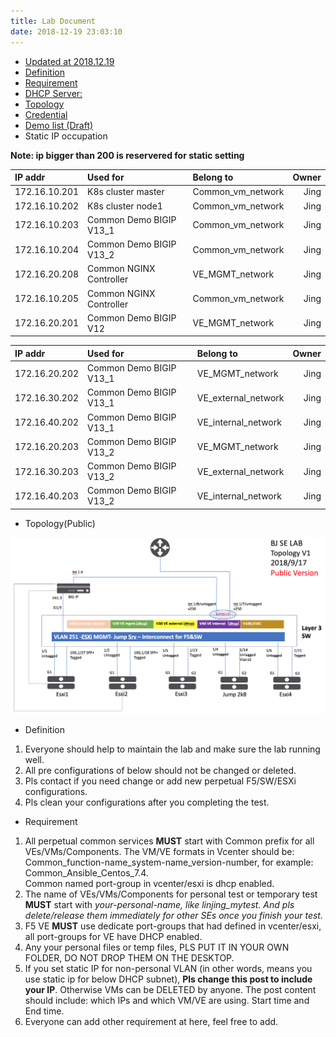 ```yaml
---
title: Lab Document
date: 2018-12-19 23:03:10
---
```


- [Updated at  2018.12.19](https://docs.f5net.com/display/~jlin/F5+China+SE+Lab+Page)
- [Definition](https://docs.f5net.com/display/~jlin/F5+China+SE+Lab+Page#F5ChinaSELabPage-Definition)
- [Requirement](https://docs.f5net.com/display/~jlin/F5+China+SE+Lab+Page#F5ChinaSELabPage-Requirement)
- [DHCP Server:](https://docs.f5net.com/display/~jlin/F5+China+SE+Lab+Page#F5ChinaSELabPage-DHCPServer:)
- [Topology](https://docs.f5net.com/display/~jlin/F5+China+SE+Lab+Page#F5ChinaSELabPage-Topology)
- [Credential](https://docs.f5net.com/display/~jlin/F5+China+SE+Lab+Page#F5ChinaSELabPage-Credential)
- [Demo list (Draft)](https://docs.f5net.com/display/~jlin/F5+China+SE+Lab+Page#F5ChinaSELabPage-Demolist(Draft))
- Static IP occupation

**Note: ip bigger than 200 is reservered for static setting**

| IP addr       | Used for             | Belong to           | Owner        |
|:------------- |:---------------------|:------------------- |-------------:|
| 172.16.10.201 | K8s cluster master   | Common\_vm\_network | Jing
| 172.16.10.202 | K8s cluster node1    | Common\_vm\_network | Jing
| 172.16.10.203 | Common Demo BIGIP V13_1   | Common\_vm\_network | Jing
| 172.16.10.204 | Common Demo BIGIP V13_2   | Common\_vm\_network | Jing
| 172.16.20.208 | Common NGINX Controller   | VE\_MGMT\_network | Jing
| 172.16.10.205 | Common NGINX Controller   | Common\_vm\_network | Jing
| 172.16.20.201 | Common Demo BIGIP V12| VE\_MGMT\_network   | Jing

| IP addr       | Used for             | Belong to           | Owner        |
|:------------- |:---------------------|:------------------- |-------------:|
| 172.16.20.202 | Common Demo BIGIP V13_1| VE\_MGMT\_network   | Jing
| 172.16.30.202 | Common Demo BIGIP V13_1| VE\_external\_network   | Jing
| 172.16.40.202 | Common Demo BIGIP V13_1| VE\_internal\_network   | Jing
| 172.16.20.203 | Common Demo BIGIP V13_2| VE\_MGMT\_network   | Jing
| 172.16.30.203 | Common Demo BIGIP V13_2| VE\_external\_network   | Jing
| 172.16.40.203 | Common Demo BIGIP V13_2| VE\_internal\_network   | Jing



- Topology(Public)
<img src="/2018/09/17/Lab-Topology-0/topology-public.png">

- Definition

1. Everyone should help to maintain the lab and make sure the lab running well.
2. All pre configurations of below should not be changed or deleted.
3. Pls contact if you need change or add new perpetual F5/SW/ESXi configurations.
4. Pls clean your configurations after you completing the test.

- Requirement

1. All  perpetual common services **MUST** start with Common prefix for all  VEs/VMs/Components. The VM/VE formats in Vcenter should be: Common_function-name_system-name_version-number, for example: Common_Ansible_Centos_7.4.     
   Common named port-group in vcenter/esxi is dhcp enabled.
2. The name of  VEs/VMs/Components for personal test or temporary test **MUST** start with *your-personal-name, like linjing_mytest. And pls delete/release them immediately for other SEs once you finish your test.*
3. F5 VE **MUST** use dedicate port-groups that had defined in vcenter/esxi, all port-groups for VE have DHCP enabled.
4. Any your personal files or temp files, PLS PUT IT IN YOUR OWN FOLDER, DO NOT DROP THEM ON THE DESKTOP. 
5. If you set static IP for non-personal VLAN (in other words, means you use static ip for below DHCP subnet), **Pls change this post to include your IP**.  Otherwise VMs can be DELETED by anyone. The post content should include: which IPs and which VM/VE are using. Start time and End time.
6. Everyone can add other requirement at here, feel free to add.
